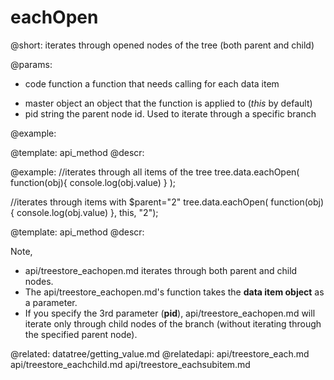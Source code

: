 eachOpen
=============

@short: iterates through opened nodes of the tree (both parent and child)
	

@params:
- code		function		a function that needs calling for each data item
* master		object		an object that the  function is applied to (<i>this</i> by default)
* pid			string		the parent node id. Used to iterate through a specific branch


@example:


@template:	api_method
@descr:


@example:
//iterates through all items of the tree
tree.data.eachOpen(
	function(obj){
    	console.log(obj.value)
    }
);

//iterates through items with $parent="2"
tree.data.eachOpen(
	function(obj){
    	console.log(obj.value)
    }, this, "2");

@template:	api_method
@descr:

Note, 

- api/treestore_eachopen.md iterates through both parent and child nodes.
- The api/treestore_eachopen.md's function takes the **data item object** as a parameter.
- If you specify the 3rd parameter (**pid**), api/treestore_eachopen.md will iterate only through child nodes of the branch (without iterating through the specified parent node).

@related:
	datatree/getting_value.md
@relatedapi:
	api/treestore_each.md
    api/treestore_eachchild.md
    api/treestore_eachsubitem.md